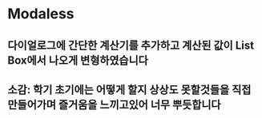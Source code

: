 # Modaless
## 다이얼로그에 간단한 계산기를 추가하고 계산된 값이 List Box에서 나오게 변형하였습니다
## 소감: 학기 초기에는 어떻게 할지 상상도 못할것들을 직접 만들어가며 즐거움을 느끼고있어 너무 뿌듯합니다
